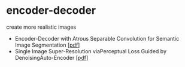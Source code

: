 # encoder-decoder
create more realistic images

- Encoder-Decoder with Atrous Separable Convolution for Semantic Image Segmentation [[pdf]](https://arxiv.org/pdf/1802.02611)
- Single Image Super-Resolution viaPerceptual Loss Guided by DenoisingAuto-Encoder [[pdf]](https://drive.google.com/file/d/1hRUPDB8JQeL41ZuG53PcHvXKvQY4ZLOs/view?usp=sharing)
